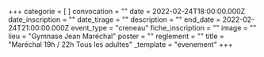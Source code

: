 +++
categorie = [ ]
convocation = ""
date = 2022-02-24T18:00:00.000Z
date_inscription = ""
date_tirage = ""
description = ""
end_date = 2022-02-24T21:00:00.000Z
event_type = "creneau"
fiche_inscription = ""
image = ""
lieu = "Gymnase Jean Maréchal"
poster = ""
reglement = ""
title = "Maréchal 19h / 22h Tous les adultes"
_template = "evenement"
+++

